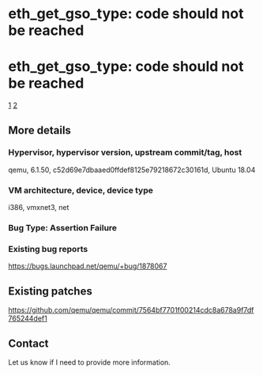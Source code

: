 # eth_get_gso_type: code should not be reached

# eth_get_gso_type: code should not be reached

[1](https://yhbt.net/lore/all/38575304-e5ff-c93e-c1e8-997d4148e579@redhat.com/T/)
[2](https://access.redhat.com/security/cve/cve-2020-27617)

## More details

### Hypervisor, hypervisor version, upstream commit/tag, host

qemu, 6.1.50, c52d69e7dbaaed0ffdef8125e79218672c30161d, Ubuntu 18.04

### VM architecture, device, device type

i386, vmxnet3, net

### Bug Type: Assertion Failure

### Existing bug reports

https://bugs.launchpad.net/qemu/+bug/1878067

## Existing patches

https://github.com/qemu/qemu/commit/7564bf7701f00214cdc8a678a9f7df765244def1

## Contact

Let us know if I need to provide more information.
